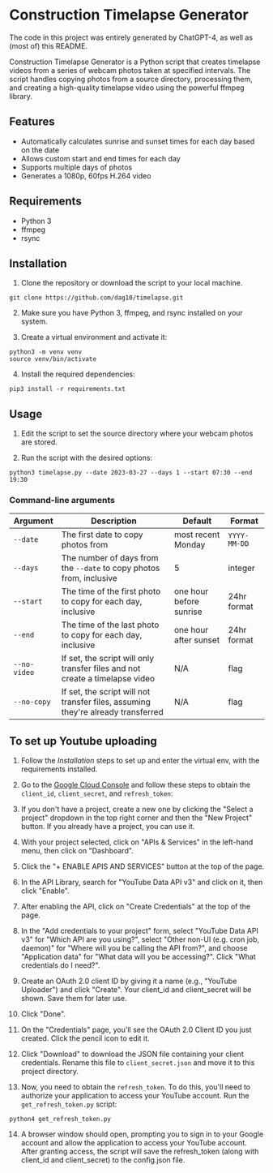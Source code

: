 # Construction Timelapse Generator

The code in this project was entirely generated by ChatGPT-4, as well as (most of)
this README.

Construction Timelapse Generator is a Python script that creates timelapse videos
from a series of webcam photos taken at specified intervals. The script handles
copying photos from a source directory, processing them, and creating a high-quality
timelapse video using the powerful ffmpeg library.

## Features

- Automatically calculates sunrise and sunset times for each day based on the date
- Allows custom start and end times for each day
- Supports multiple days of photos
- Generates a 1080p, 60fps H.264 video

## Requirements

- Python 3
- ffmpeg
- rsync

## Installation

1. Clone the repository or download the script to your local machine.

```
git clone https://github.com/dag10/timelapse.git
```


2. Make sure you have Python 3, ffmpeg, and rsync installed on your system.

3. Create a virtual environment and activate it:

```
python3 -m venv venv
source venv/bin/activate
```

4. Install the required dependencies:

```
pip3 install -r requirements.txt
```

## Usage

1. Edit the script to set the source directory where your webcam photos are stored.

2. Run the script with the desired options:

```
python3 timelapse.py --date 2023-03-27 --days 1 --start 07:30 --end 19:30
```

### Command-line arguments

| Argument   | Description | Default | Format |
|------------|-------------|---------|--------|
| `--date`   | The first date to copy photos from | most recent Monday | `YYYY-MM-DD` |
| `--days`   | The number of days from the `--date` to copy photos from, inclusive | 5 | integer |
| `--start`  | The time of the first photo to copy for each day, inclusive | one hour before sunrise | 24hr format |
| `--end`    | The time of the last photo to copy for each day, inclusive | one hour after sunset | 24hr format |
| `--no-video` | If set, the script will only transfer files and not create a timelapse video | N/A | flag |
| `--no-copy`  | If set, the script will not transfer files, assuming they're already transferred | N/A | flag |

## To set up Youtube uploading

1. Follow the *Installation* steps to set up and enter the virtual env, with the requirements installed.

2. Go to the [Google Cloud Console](https://console.cloud.google.com/) and follow
these steps to obtain the `client_id`, `client_secret`, and `refresh_token`:

3. If you don't have a project, create a new one by clicking the "Select a project" dropdown in the top right corner and then the "New Project" button. If you already have a project, you can use it.

4. With your project selected, click on "APIs & Services" in the left-hand menu, then click on "Dashboard".

5. Click the "+ ENABLE APIS AND SERVICES" button at the top of the page.

6. In the API Library, search for "YouTube Data API v3" and click on it, then click "Enable".

7. After enabling the API, click on "Create Credentials" at the top of the page.

8. In the "Add credentials to your project" form, select "YouTube Data API v3" for "Which API are you using?", select "Other non-UI (e.g. cron job, daemon)" for "Where will you be calling the API from?", and choose "Application data" for "What data will you be accessing?". Click "What credentials do I need?".

9. Create an OAuth 2.0 client ID by giving it a name (e.g., "YouTube Uploader") and click "Create". Your client_id and client_secret will be shown. Save them for later use.

10. Click "Done".

11. On the "Credentials" page, you'll see the OAuth 2.0 Client ID you just created. Click the pencil icon to edit it.

12. Click "Download" to download the JSON file containing your client credentials. Rename this file to `client_secret.json` and move it to this project directory.

13. Now, you need to obtain the `refresh_token`. To do this, you'll need to authorize your application to access your YouTube account. Run the `get_refresh_token.py` script:

```
python4 get_refresh_token.py
```

14. A browser window should open, prompting you to sign in to your Google account and allow the application to access your YouTube account. After granting access, the script will save the refresh_token (along with client_id and client_secret) to the config.json file.

